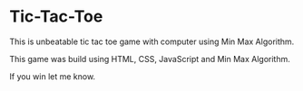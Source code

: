 # Tic-Tac-Toe
  
  This is unbeatable tic tac toe game with computer using Min Max Algorithm.
  
  This game was build using HTML, CSS, JavaScript and Min Max Algorithm.
  
  If you win let me know.
